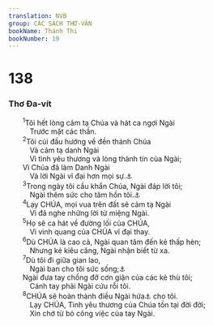 ```yaml
---
translation: NVB
group: CÁC SÁCH THƠ-VĂN
bookName: Thánh Thi 
bookNumber: 19
---
```


<div class="title"><h1>138</h1><h3>Thơ Đa-vít </h3></div>
<span class="verse thi_138_1">  <sup>1</sup>Tôi hết lòng cảm tạ Chúa và hát ca ngợi Ngài <br/>   Trước mặt các thần. <br/></span>
<span class="verse thi_138_2">  <sup>2</sup>Tôi cúi đầu hướng về đền thánh Chúa <br/>   Và cảm tạ danh Ngài <br/>   Vì tình yêu thương và lòng thành tín của Ngài; <br/>  Vì Chúa đã làm Danh Ngài <br/>   Và lời Ngài vĩ đại hơn mọi sự.<a data-toggle="tooltip" data-placement="bottom" title="Nt: Chúa làm lời Ngài vĩ đại hơn mọi danh Ngài">⚓</a><br/></span>
<span class="verse thi_138_3">  <sup>3</sup>Trong ngày tôi cầu khẩn Chúa, Ngài đáp lời tôi; <br/>   Ngài thêm sức cho tâm hồn tôi.<a data-toggle="tooltip" data-placement="bottom" title="Dịch theo bản dịch Hy Lạp và Syr; MT: Ngài làm tôi kiêu hãnh vì sức lực trong linh hồn tôi">⚓</a><br/></span>
<span class="verse thi_138_4">  <sup>4</sup>Lạy CHÚA, mọi vua trên đất sẽ cảm tạ Ngài <br/>   Vì đã nghe những lời từ miệng Ngài. <br/></span>
<span class="verse thi_138_5">  <sup>5</sup>Họ sẽ ca hát về đường lối của CHÚA, <br/>   Vì vinh quang của CHÚA vĩ đại thay. <br/></span>
<span class="verse thi_138_6">  <sup>6</sup>Dù CHÚA là cao cả, Ngài quan tâm đến kẻ thấp hèn; <br/>   Nhưng kẻ kiêu căng, Ngài nhận biết từ xa. <br/></span>
<span class="verse thi_138_7">  <sup>7</sup>Dù tôi đi giữa gian lao, <br/>   Ngài ban cho tôi sức sống;<a data-toggle="tooltip" data-placement="bottom" title="Ctd: Ngài bảo tồn mạng sống tôi">⚓</a><br/>  Ngài đưa tay chống đỡ cơn giận của các kẻ thù tôi; <br/>   Cánh tay phải Ngài cứu rỗi tôi. <br/></span>
<span class="verse thi_138_8">  <sup>8</sup>CHÚA sẽ hoàn thành điều Ngài hứa<a data-toggle="tooltip" data-placement="bottom" title="Ctd: mục đích">⚓</a> cho tôi. <br/>   Lạy CHÚA, Tình yêu thương của Chúa tồn tại đời đời; <br/>   Xin chớ từ bỏ công việc của tay Ngài. <br/></span>
